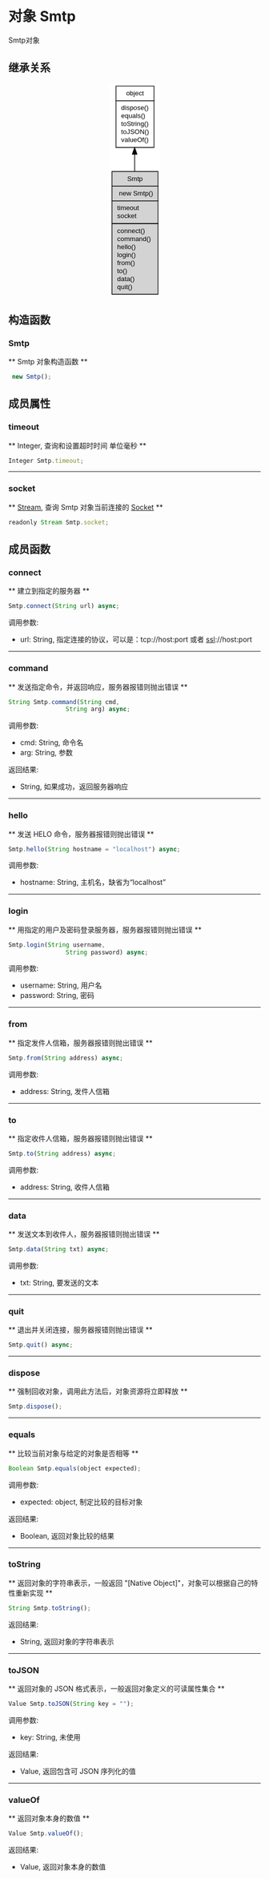 # 对象 Smtp
Smtp对象

## 继承关系
<div style="text-align: center;"><svg width="77pt" height="320pt" viewBox="0.00 0.00 77.00 320.00" xmlns="http://www.w3.org/2000/svg" xmlns:xlink="http://www.w3.org/1999/xlink">
<g id="graph0" class="graph" transform="scale(1 1) rotate(0) translate(4 316)">
<title>%0</title>
<polygon fill="#ffffff" stroke="transparent" points="-4,4 -4,-316 73,-316 73,4 -4,4"/>
<!-- object -->
<g id="node1" class="node">
<title>object</title>
<g id="a_node1"><a xlink:href="object.md" xlink:title="object">
<polygon fill="#ffffff" stroke="transparent" points="6,-220 6,-312 63,-312 63,-220 6,-220"/>
<polygon fill="none" stroke="#000000" points="6.5,-290 6.5,-312 63.5,-312 63.5,-290 6.5,-290"/>
<text text-anchor="start" x="21.6625" y="-298" font-family="Helvetica,sans-Serif" font-size="10.00" fill="#000000">object</text>
<polygon fill="none" stroke="#000000" points="6.5,-220 6.5,-290 63.5,-290 63.5,-220 6.5,-220"/>
<text text-anchor="start" x="11.5" y="-276" font-family="Helvetica,sans-Serif" font-size="10.00" fill="#000000"> dispose()</text>
<text text-anchor="start" x="11.5" y="-264" font-family="Helvetica,sans-Serif" font-size="10.00" fill="#000000"> equals()</text>
<text text-anchor="start" x="11.5" y="-252" font-family="Helvetica,sans-Serif" font-size="10.00" fill="#000000"> toString()</text>
<text text-anchor="start" x="11.5" y="-240" font-family="Helvetica,sans-Serif" font-size="10.00" fill="#000000"> toJSON()</text>
<text text-anchor="start" x="11.5" y="-228" font-family="Helvetica,sans-Serif" font-size="10.00" fill="#000000"> valueOf()</text>
</a>
</g>
</g>
<!-- Smtp -->
<g id="node2" class="node">
<title>Smtp</title>
<g id="a_node2"><a xlink:title="Smtp">
<polygon fill="#d3d3d3" stroke="transparent" points="0,0 0,-184 69,-184 69,0 0,0"/>
<polygon fill="none" stroke="#000000" points=".5,-162 .5,-184 69.5,-184 69.5,-162 .5,-162"/>
<text text-anchor="start" x="23.332" y="-170" font-family="Helvetica,sans-Serif" font-size="10.00" fill="#000000">Smtp</text>
<polygon fill="none" stroke="#000000" points=".5,-140 .5,-162 69.5,-162 69.5,-140 .5,-140"/>
<text text-anchor="start" x="5.5" y="-148" font-family="Helvetica,sans-Serif" font-size="10.00" fill="#000000">  new Smtp()</text>
<polygon fill="none" stroke="#000000" points=".5,-106 .5,-140 69.5,-140 69.5,-106 .5,-106"/>
<text text-anchor="start" x="5.5" y="-126" font-family="Helvetica,sans-Serif" font-size="10.00" fill="#000000"> timeout</text>
<text text-anchor="start" x="5.5" y="-114" font-family="Helvetica,sans-Serif" font-size="10.00" fill="#000000"> socket</text>
<polygon fill="none" stroke="#000000" points=".5,0 .5,-106 69.5,-106 69.5,0 .5,0"/>
<text text-anchor="start" x="5.5" y="-92" font-family="Helvetica,sans-Serif" font-size="10.00" fill="#000000"> connect()</text>
<text text-anchor="start" x="5.5" y="-80" font-family="Helvetica,sans-Serif" font-size="10.00" fill="#000000"> command()</text>
<text text-anchor="start" x="5.5" y="-68" font-family="Helvetica,sans-Serif" font-size="10.00" fill="#000000"> hello()</text>
<text text-anchor="start" x="5.5" y="-56" font-family="Helvetica,sans-Serif" font-size="10.00" fill="#000000"> login()</text>
<text text-anchor="start" x="5.5" y="-44" font-family="Helvetica,sans-Serif" font-size="10.00" fill="#000000"> from()</text>
<text text-anchor="start" x="5.5" y="-32" font-family="Helvetica,sans-Serif" font-size="10.00" fill="#000000"> to()</text>
<text text-anchor="start" x="5.5" y="-20" font-family="Helvetica,sans-Serif" font-size="10.00" fill="#000000"> data()</text>
<text text-anchor="start" x="5.5" y="-8" font-family="Helvetica,sans-Serif" font-size="10.00" fill="#000000"> quit()</text>
</a>
</g>
</g>
<!-- object&#45;&gt;Smtp -->
<g id="edge1" class="edge">
<title>object-&gt;Smtp</title>
<path fill="none" stroke="#000000" d="M34.5,-209.6889C34.5,-201.4874 34.5,-192.8685 34.5,-184.1806"/>
<polygon fill="#000000" stroke="#000000" points="31.0001,-209.828 34.5,-219.828 38.0001,-209.8281 31.0001,-209.828"/>
</g>
</g>
</svg></div>

## 构造函数
        
### Smtp
** Smtp 对象构造函数 **
```JavaScript
 new Smtp();
```

## 成员属性
        
### timeout
** Integer, 查询和设置超时时间 单位毫秒 **
```JavaScript
Integer Smtp.timeout;
```

--------------------------
### socket
** [Stream](Stream.md), 查询 Smtp 对象当前连接的 [Socket](Socket.md) **
```JavaScript
readonly Stream Smtp.socket;
```

## 成员函数
        
### connect
** 建立到指定的服务器 **
```JavaScript
Smtp.connect(String url) async;
```

调用参数:
* url: String, 指定连接的协议，可以是：tcp://host:port 或者 [ssl](../../module/ifs/ssl.md)://host:port

--------------------------
### command
** 发送指定命令，并返回响应，服务器报错则抛出错误 **
```JavaScript
String Smtp.command(String cmd,
                String arg) async;
```

调用参数:
* cmd: String, 命令名
* arg: String, 参数

返回结果:
* String, 如果成功，返回服务器响应

--------------------------
### hello
** 发送 HELO 命令，服务器报错则抛出错误 **
```JavaScript
Smtp.hello(String hostname = "localhost") async;
```

调用参数:
* hostname: String, 主机名，缺省为“localhost”

--------------------------
### login
** 用指定的用户及密码登录服务器，服务器报错则抛出错误 **
```JavaScript
Smtp.login(String username,
                String password) async;
```

调用参数:
* username: String, 用户名
* password: String, 密码

--------------------------
### from
** 指定发件人信箱，服务器报错则抛出错误 **
```JavaScript
Smtp.from(String address) async;
```

调用参数:
* address: String, 发件人信箱

--------------------------
### to
** 指定收件人信箱，服务器报错则抛出错误 **
```JavaScript
Smtp.to(String address) async;
```

调用参数:
* address: String, 收件人信箱

--------------------------
### data
** 发送文本到收件人，服务器报错则抛出错误 **
```JavaScript
Smtp.data(String txt) async;
```

调用参数:
* txt: String, 要发送的文本

--------------------------
### quit
** 退出并关闭连接，服务器报错则抛出错误 **
```JavaScript
Smtp.quit() async;
```

--------------------------
### dispose
** 强制回收对象，调用此方法后，对象资源将立即释放 **
```JavaScript
Smtp.dispose();
```

--------------------------
### equals
** 比较当前对象与给定的对象是否相等 **
```JavaScript
Boolean Smtp.equals(object expected);
```

调用参数:
* expected: object, 制定比较的目标对象

返回结果:
* Boolean, 返回对象比较的结果

--------------------------
### toString
** 返回对象的字符串表示，一般返回 "[Native Object]"，对象可以根据自己的特性重新实现 **
```JavaScript
String Smtp.toString();
```

返回结果:
* String, 返回对象的字符串表示

--------------------------
### toJSON
** 返回对象的 JSON 格式表示，一般返回对象定义的可读属性集合 **
```JavaScript
Value Smtp.toJSON(String key = "");
```

调用参数:
* key: String, 未使用

返回结果:
* Value, 返回包含可 JSON 序列化的值

--------------------------
### valueOf
** 返回对象本身的数值 **
```JavaScript
Value Smtp.valueOf();
```

返回结果:
* Value, 返回对象本身的数值

